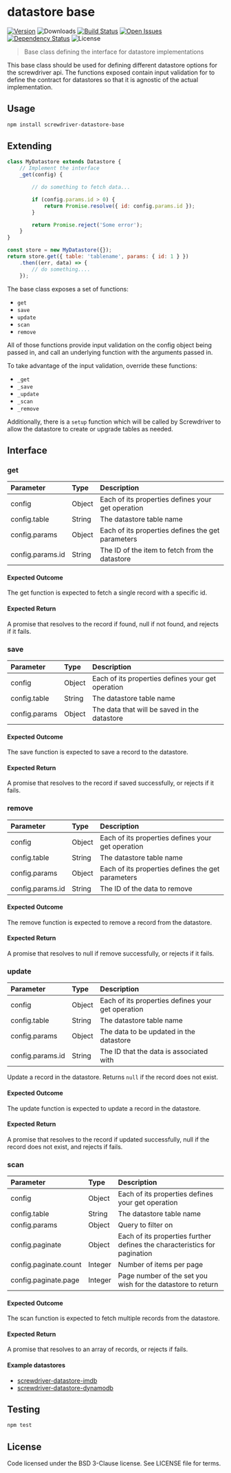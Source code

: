 # datastore base
[![Version][npm-image]][npm-url] ![Downloads][downloads-image] [![Build Status][status-image]][status-url] [![Open Issues][issues-image]][issues-url] [![Dependency Status][daviddm-image]][daviddm-url] ![License][license-image]

> Base class defining the interface for datastore implementations

This base class should be used for defining different datastore options for the screwdriver api.
The functions exposed contain input validation for to define the contract for datastores so that it
is agnostic of the actual implementation.

## Usage

```bash
npm install screwdriver-datastore-base
```

## Extending
```js
class MyDatastore extends Datastore {
    // Implement the interface
    _get(config) {

        // do something to fetch data...

        if (config.params.id > 0) {
            return Promise.resolve({ id: config.params.id });
        }

        return Promise.reject('Some error');
    }
}

const store = new MyDatastore({});
return store.get({ table: 'tablename', params: { id: 1 } })
    .then((err, data) => {
        // do something....
    });
```

The base class exposes a set of functions:
* `get`
* `save`
* `update`
* `scan`
* `remove`

All of those functions provide input validation on the config object being passed in,
and call an underlying function with the arguments passed in.

To take advantage of the input validation, override these functions:
* `_get`
* `_save`
* `_update`
* `_scan`
* `_remove`

Additionally, there is a `setup` function which will be called by Screwdriver to allow the
datastore to create or upgrade tables as needed.

## Interface

### get

| Parameter | Type | Description |
| :-- | :-- | :-- |
|config | Object | Each of its properties defines your get operation |
|config.table | String | The datastore table name |
|config.params| Object | Each of its properties defines the get parameters |
|config.params.id| String | The ID of the item to fetch from the datastore |


#### Expected Outcome
The get function is expected to fetch a single record with a specific id.

#### Expected Return
A promise that resolves to the record if found, null if not found, and rejects if it fails.

###  save

| Parameter | Type | Description |
| :-- | :-- | :-- |
|config | Object | Each of its properties defines your get operation |
|config.table | String | The datastore table name |
|config.params| Object | The data that will be saved in the datastore |

#### Expected Outcome
The save function is expected to save a record to the datastore.

#### Expected Return
A promise that resolves to the record if saved successfully, or rejects if it fails.


###  remove

| Parameter | Type | Description |
| :-- | :-- | :-- |
|config | Object | Each of its properties defines your get operation |
|config.table | String | The datastore table name |
|config.params| Object | Each of its properties defines the get parameters |
|config.params.id| String |  The ID of the data to remove |

#### Expected Outcome
The remove function is expected to remove a record from the datastore.

#### Expected Return
A promise that resolves to null if remove successfully, or rejects if it fails.


###  update

| Parameter | Type | Description |
| :-- | :-- | :-- |
|config | Object | Each of its properties defines your get operation |
|config.table | String | The datastore table name |
|config.params| Object | The data to be updated in the datastore |
|config.params.id| String | The ID that the data is associated with |

Update a record in the datastore. Returns `null` if the record does not exist.

#### Expected Outcome
The update function is expected to update a record in the datastore.

#### Expected Return
A promise that resolves to the record if updated successfully, null if the record does not exist, and rejects if fails.

### scan

| Parameter | Type | Description |
| :-- | :-- | :-- |
|config | Object | Each of its properties defines your get operation |
|config.table | String | The datastore table name |
|config.params| Object | Query to filter on |
|config.paginate| Object | Each of its properties further defines the characteristics for pagination |
|config.paginate.count| Integer | Number of items per page |
|config.paginate.page| Integer | Page number of the set you wish for the datastore to return |

#### Expected Outcome
The scan function is expected to fetch multiple records from the datastore.

#### Expected Return
A promise that resolves to an array of records, or rejects if fails.

#### Example datastores
- [screwdriver-datastore-imdb](https://github.com/screwdriver-cd/datastore-imdb)
- [screwdriver-datastore-dynamodb](https://github.com/screwdriver-cd/datastore-dynamodb)


## Testing

```bash
npm test
```

## License

Code licensed under the BSD 3-Clause license. See LICENSE file for terms.

[npm-image]: https://img.shields.io/npm/v/screwdriver-datastore-base.svg
[npm-url]: https://npmjs.org/package/screwdriver-datastore-base
[downloads-image]: https://img.shields.io/npm/dt/screwdriver-datastore-base.svg
[license-image]: https://img.shields.io/npm/l/screwdriver-datastore-base.svg
[issues-image]: https://img.shields.io/github/issues/screwdriver-cd/screwdriver.svg
[issues-url]: https://github.com/screwdriver-cd/screwdriver/issues
[status-image]: https://cd.screwdriver.cd/pipelines/14/badge
[status-url]: https://cd.screwdriver.cd/pipelines/14
[daviddm-image]: https://david-dm.org/screwdriver-cd/datastore-base.svg?theme=shields.io
[daviddm-url]: https://david-dm.org/screwdriver-cd/datastore-base
